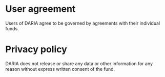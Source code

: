 # User agreement

Users of DARIA agree to be governed by agreements with their individual funds.

# Privacy policy

DARIA does not release or share any data or other information for any reason without express written consent of the fund.
